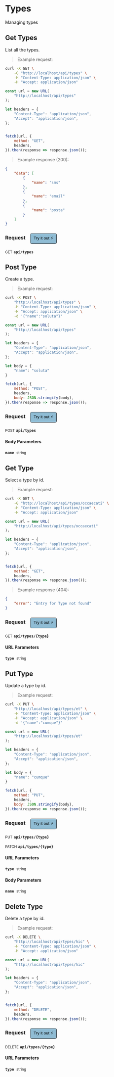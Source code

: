# Types

Managing types

## Get Types


List all the types.

> Example request:

```bash
curl -X GET \
    -G "http://localhost/api/types" \
    -H "Content-Type: application/json" \
    -H "Accept: application/json"
```

```javascript
const url = new URL(
    "http://localhost/api/types"
);

let headers = {
    "Content-Type": "application/json",
    "Accept": "application/json",
};


fetch(url, {
    method: "GET",
    headers,
}).then(response => response.json());
```


> Example response (200):

```json
{
    "data": [
        {
            "name": "sms"
        },
        {
            "name": "email"
        },
        {
            "name": "posta"
        }
    ]
}
```
<div id="execution-results-GETapi-types" hidden>
    <blockquote>Received response<span id="execution-response-status-GETapi-types"></span>:</blockquote>
    <pre class="json"><code id="execution-response-content-GETapi-types"></code></pre>
</div>
<div id="execution-error-GETapi-types" hidden>
    <blockquote>Request failed with error:</blockquote>
    <pre><code id="execution-error-message-GETapi-types"></code></pre>
</div>
<form id="form-GETapi-types" data-method="GET" data-path="api/types" data-authed="0" data-hasfiles="0" data-headers='{"Content-Type":"application\/json","Accept":"application\/json"}' onsubmit="event.preventDefault(); executeTryOut('GETapi-types', this);">
<h3>
    Request&nbsp;&nbsp;&nbsp;
        <button type="button" style="background-color: #8fbcd4; padding: 5px 10px; border-radius: 5px; border-width: thin;" id="btn-tryout-GETapi-types" onclick="tryItOut('GETapi-types');">Try it out ⚡</button>
    <button type="button" style="background-color: #c97a7e; padding: 5px 10px; border-radius: 5px; border-width: thin;" id="btn-canceltryout-GETapi-types" onclick="cancelTryOut('GETapi-types');" hidden>Cancel</button>&nbsp;&nbsp;
    <button type="submit" style="background-color: #6ac174; padding: 5px 10px; border-radius: 5px; border-width: thin;" id="btn-executetryout-GETapi-types" hidden>Send Request 💥</button>
    </h3>
<p>
<small class="badge badge-green">GET</small>
 <b><code>api/types</code></b>
</p>
</form>


## Post Type


Create a type.

> Example request:

```bash
curl -X POST \
    "http://localhost/api/types" \
    -H "Content-Type: application/json" \
    -H "Accept: application/json" \
    -d '{"name":"soluta"}'

```

```javascript
const url = new URL(
    "http://localhost/api/types"
);

let headers = {
    "Content-Type": "application/json",
    "Accept": "application/json",
};

let body = {
    "name": "soluta"
}

fetch(url, {
    method: "POST",
    headers,
    body: JSON.stringify(body),
}).then(response => response.json());
```


<div id="execution-results-POSTapi-types" hidden>
    <blockquote>Received response<span id="execution-response-status-POSTapi-types"></span>:</blockquote>
    <pre class="json"><code id="execution-response-content-POSTapi-types"></code></pre>
</div>
<div id="execution-error-POSTapi-types" hidden>
    <blockquote>Request failed with error:</blockquote>
    <pre><code id="execution-error-message-POSTapi-types"></code></pre>
</div>
<form id="form-POSTapi-types" data-method="POST" data-path="api/types" data-authed="0" data-hasfiles="0" data-headers='{"Content-Type":"application\/json","Accept":"application\/json"}' onsubmit="event.preventDefault(); executeTryOut('POSTapi-types', this);">
<h3>
    Request&nbsp;&nbsp;&nbsp;
        <button type="button" style="background-color: #8fbcd4; padding: 5px 10px; border-radius: 5px; border-width: thin;" id="btn-tryout-POSTapi-types" onclick="tryItOut('POSTapi-types');">Try it out ⚡</button>
    <button type="button" style="background-color: #c97a7e; padding: 5px 10px; border-radius: 5px; border-width: thin;" id="btn-canceltryout-POSTapi-types" onclick="cancelTryOut('POSTapi-types');" hidden>Cancel</button>&nbsp;&nbsp;
    <button type="submit" style="background-color: #6ac174; padding: 5px 10px; border-radius: 5px; border-width: thin;" id="btn-executetryout-POSTapi-types" hidden>Send Request 💥</button>
    </h3>
<p>
<small class="badge badge-black">POST</small>
 <b><code>api/types</code></b>
</p>
<h4 class="fancy-heading-panel"><b>Body Parameters</b></h4>
<p>
<b><code>name</code></b>&nbsp;&nbsp;<small>string</small>  &nbsp;
<input type="text" name="name" data-endpoint="POSTapi-types" data-component="body" required  hidden>
<br>

</p>

</form>


## Get Type


Select a type by id.

> Example request:

```bash
curl -X GET \
    -G "http://localhost/api/types/occaecati" \
    -H "Content-Type: application/json" \
    -H "Accept: application/json"
```

```javascript
const url = new URL(
    "http://localhost/api/types/occaecati"
);

let headers = {
    "Content-Type": "application/json",
    "Accept": "application/json",
};


fetch(url, {
    method: "GET",
    headers,
}).then(response => response.json());
```


> Example response (404):

```json
{
    "error": "Entry for Type not found"
}
```
<div id="execution-results-GETapi-types--type-" hidden>
    <blockquote>Received response<span id="execution-response-status-GETapi-types--type-"></span>:</blockquote>
    <pre class="json"><code id="execution-response-content-GETapi-types--type-"></code></pre>
</div>
<div id="execution-error-GETapi-types--type-" hidden>
    <blockquote>Request failed with error:</blockquote>
    <pre><code id="execution-error-message-GETapi-types--type-"></code></pre>
</div>
<form id="form-GETapi-types--type-" data-method="GET" data-path="api/types/{type}" data-authed="0" data-hasfiles="0" data-headers='{"Content-Type":"application\/json","Accept":"application\/json"}' onsubmit="event.preventDefault(); executeTryOut('GETapi-types--type-', this);">
<h3>
    Request&nbsp;&nbsp;&nbsp;
        <button type="button" style="background-color: #8fbcd4; padding: 5px 10px; border-radius: 5px; border-width: thin;" id="btn-tryout-GETapi-types--type-" onclick="tryItOut('GETapi-types--type-');">Try it out ⚡</button>
    <button type="button" style="background-color: #c97a7e; padding: 5px 10px; border-radius: 5px; border-width: thin;" id="btn-canceltryout-GETapi-types--type-" onclick="cancelTryOut('GETapi-types--type-');" hidden>Cancel</button>&nbsp;&nbsp;
    <button type="submit" style="background-color: #6ac174; padding: 5px 10px; border-radius: 5px; border-width: thin;" id="btn-executetryout-GETapi-types--type-" hidden>Send Request 💥</button>
    </h3>
<p>
<small class="badge badge-green">GET</small>
 <b><code>api/types/{type}</code></b>
</p>
<h4 class="fancy-heading-panel"><b>URL Parameters</b></h4>
<p>
<b><code>type</code></b>&nbsp;&nbsp;<small>string</small>  &nbsp;
<input type="text" name="type" data-endpoint="GETapi-types--type-" data-component="url" required  hidden>
<br>

</p>
</form>


## Put Type


Update a type by id.

> Example request:

```bash
curl -X PUT \
    "http://localhost/api/types/et" \
    -H "Content-Type: application/json" \
    -H "Accept: application/json" \
    -d '{"name":"cumque"}'

```

```javascript
const url = new URL(
    "http://localhost/api/types/et"
);

let headers = {
    "Content-Type": "application/json",
    "Accept": "application/json",
};

let body = {
    "name": "cumque"
}

fetch(url, {
    method: "PUT",
    headers,
    body: JSON.stringify(body),
}).then(response => response.json());
```


<div id="execution-results-PUTapi-types--type-" hidden>
    <blockquote>Received response<span id="execution-response-status-PUTapi-types--type-"></span>:</blockquote>
    <pre class="json"><code id="execution-response-content-PUTapi-types--type-"></code></pre>
</div>
<div id="execution-error-PUTapi-types--type-" hidden>
    <blockquote>Request failed with error:</blockquote>
    <pre><code id="execution-error-message-PUTapi-types--type-"></code></pre>
</div>
<form id="form-PUTapi-types--type-" data-method="PUT" data-path="api/types/{type}" data-authed="0" data-hasfiles="0" data-headers='{"Content-Type":"application\/json","Accept":"application\/json"}' onsubmit="event.preventDefault(); executeTryOut('PUTapi-types--type-', this);">
<h3>
    Request&nbsp;&nbsp;&nbsp;
        <button type="button" style="background-color: #8fbcd4; padding: 5px 10px; border-radius: 5px; border-width: thin;" id="btn-tryout-PUTapi-types--type-" onclick="tryItOut('PUTapi-types--type-');">Try it out ⚡</button>
    <button type="button" style="background-color: #c97a7e; padding: 5px 10px; border-radius: 5px; border-width: thin;" id="btn-canceltryout-PUTapi-types--type-" onclick="cancelTryOut('PUTapi-types--type-');" hidden>Cancel</button>&nbsp;&nbsp;
    <button type="submit" style="background-color: #6ac174; padding: 5px 10px; border-radius: 5px; border-width: thin;" id="btn-executetryout-PUTapi-types--type-" hidden>Send Request 💥</button>
    </h3>
<p>
<small class="badge badge-darkblue">PUT</small>
 <b><code>api/types/{type}</code></b>
</p>
<p>
<small class="badge badge-purple">PATCH</small>
 <b><code>api/types/{type}</code></b>
</p>
<h4 class="fancy-heading-panel"><b>URL Parameters</b></h4>
<p>
<b><code>type</code></b>&nbsp;&nbsp;<small>string</small>  &nbsp;
<input type="text" name="type" data-endpoint="PUTapi-types--type-" data-component="url" required  hidden>
<br>

</p>
<h4 class="fancy-heading-panel"><b>Body Parameters</b></h4>
<p>
<b><code>name</code></b>&nbsp;&nbsp;<small>string</small>  &nbsp;
<input type="text" name="name" data-endpoint="PUTapi-types--type-" data-component="body" required  hidden>
<br>

</p>

</form>


## Delete Type


Delete a type by id.

> Example request:

```bash
curl -X DELETE \
    "http://localhost/api/types/hic" \
    -H "Content-Type: application/json" \
    -H "Accept: application/json"
```

```javascript
const url = new URL(
    "http://localhost/api/types/hic"
);

let headers = {
    "Content-Type": "application/json",
    "Accept": "application/json",
};


fetch(url, {
    method: "DELETE",
    headers,
}).then(response => response.json());
```


<div id="execution-results-DELETEapi-types--type-" hidden>
    <blockquote>Received response<span id="execution-response-status-DELETEapi-types--type-"></span>:</blockquote>
    <pre class="json"><code id="execution-response-content-DELETEapi-types--type-"></code></pre>
</div>
<div id="execution-error-DELETEapi-types--type-" hidden>
    <blockquote>Request failed with error:</blockquote>
    <pre><code id="execution-error-message-DELETEapi-types--type-"></code></pre>
</div>
<form id="form-DELETEapi-types--type-" data-method="DELETE" data-path="api/types/{type}" data-authed="0" data-hasfiles="0" data-headers='{"Content-Type":"application\/json","Accept":"application\/json"}' onsubmit="event.preventDefault(); executeTryOut('DELETEapi-types--type-', this);">
<h3>
    Request&nbsp;&nbsp;&nbsp;
        <button type="button" style="background-color: #8fbcd4; padding: 5px 10px; border-radius: 5px; border-width: thin;" id="btn-tryout-DELETEapi-types--type-" onclick="tryItOut('DELETEapi-types--type-');">Try it out ⚡</button>
    <button type="button" style="background-color: #c97a7e; padding: 5px 10px; border-radius: 5px; border-width: thin;" id="btn-canceltryout-DELETEapi-types--type-" onclick="cancelTryOut('DELETEapi-types--type-');" hidden>Cancel</button>&nbsp;&nbsp;
    <button type="submit" style="background-color: #6ac174; padding: 5px 10px; border-radius: 5px; border-width: thin;" id="btn-executetryout-DELETEapi-types--type-" hidden>Send Request 💥</button>
    </h3>
<p>
<small class="badge badge-red">DELETE</small>
 <b><code>api/types/{type}</code></b>
</p>
<h4 class="fancy-heading-panel"><b>URL Parameters</b></h4>
<p>
<b><code>type</code></b>&nbsp;&nbsp;<small>string</small>  &nbsp;
<input type="text" name="type" data-endpoint="DELETEapi-types--type-" data-component="url" required  hidden>
<br>

</p>
</form>



